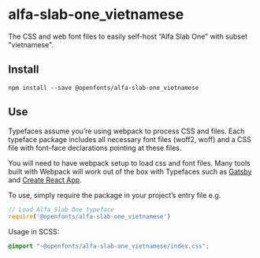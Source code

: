 
# alfa-slab-one_vietnamese

The CSS and web font files to easily self-host “Alfa Slab One” with subset "vietnamese".

## Install

`npm install --save @openfonts/alfa-slab-one_vietnamese`

## Use

Typefaces assume you’re using webpack to process CSS and files. Each typeface
package includes all necessary font files (woff2, woff) and a CSS file with
font-face declarations pointing at these files.

You will need to have webpack setup to load css and font files. Many tools built
with Webpack will work out of the box with Typefaces such as [Gatsby](https://github.com/gatsbyjs/gatsby)
and [Create React App](https://github.com/facebookincubator/create-react-app).

To use, simply require the package in your project’s entry file e.g.

```javascript
// Load Alfa Slab One typeface
require('@openfonts/alfa-slab-one_vietnamese')
```

Usage in SCSS:
```scss
@import "~@openfonts/alfa-slab-one_vietnamese/index.css";
```
